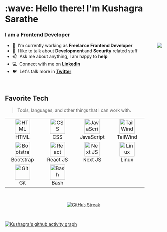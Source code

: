 <h1 align="left" id="kushagrasarathe-title">:wave: Hello there! I'm Kushagra Sarathe</h1>
<h3 align="left">I am a Frontend Developer</h3>

<!-- <a href="#kushagrasarathe-title">
  <img src="https://github-readme-stats.vercel.app/api?username=kushagrasarathe&show_icons=true&theme=react&count_private=true&include_all_commits=true" alt="Kushagra Sarathe" align="right" /> 
</a> -->
<img align="right"
   src="https://github-readme-stats.vercel.app/api?username=kushagrasarathe&show_icons=true&theme=tokyonight" 
/>



- :office: &nbsp;I'm currently working as **Freelance Frontend Developer**
- :speech_balloon: &nbsp;I like to talk about **Development** and **Security** related stuff
- :mailbox: &nbsp;Ask me about anything, I am happy to **help**
- :computer: &nbsp;Connect with me on **[LinkedIn]**
- :bird: &nbsp;Let's talk more in **[Twitter]**


<br>

<h2 align="left" id="kushagrasarathe-tech">Favorite Tech</h2>

> Tools, languages, and other things that I can work with.

  <table align="center">
      <tr>
        <td align="center" width="96">
          <a href="#kushagrasarathe-tech">
            <img
              src="https://e7.pngegg.com/pngimages/913/851/png-clipart-responsive-web-design-html-world-wide-web-consortium-world-wide-web-angle-text.png"
              width="48"
              height="48"
              alt="HTML"
            />
          </a>
          <br />HTML
        </td>
        <td align="center" width="96">
          <a href="#kushagrasarathe-tech">
            <img
              src="https://upload.wikimedia.org/wikipedia/commons/thumb/6/62/CSS3_logo.svg/800px-CSS3_logo.svg.png"
              width="48"
              height="48"
              alt="CSS"
            />
          </a>
          <br />CSS
        </td>
        <td align="center" width="96">
          <a href="#kushagrasarathe-tech">
            <img
              src="https://upload.wikimedia.org/wikipedia/commons/thumb/9/99/Unofficial_JavaScript_logo_2.svg/1024px-Unofficial_JavaScript_logo_2.svg.png"
              width="48"
              height="48"
              alt="JavaScript"
            />
          </a>
          <br />JavaScript
        </td>
        <td align="center" width="96">
          <a href="#kushagrasarathe-tech">
            <img
              src="https://upload.wikimedia.org/wikipedia/commons/thumb/d/d5/Tailwind_CSS_Logo.svg/2048px-Tailwind_CSS_Logo.svg.png"
              width="48"
              height="48"
              alt="TailWind"
            />
          </a>
          <br />TailWind
        </td>
      </tr>
      <tr>
        <td align="center" width="96">
          <a href="#kushagrasarathe-tech">
            <img
              src="https://cdn.worldvectorlogo.com/logos/bootstrap-4.svg"
              width="48"
              height="48"
              alt="Bootstrap"
            />
          </a>
          <br />Bootstrap
        </td>
        <td align="center" width="96">
          <a href="#kushagrasarathe-tech">
            <img
              src="https://brandlogos.net/wp-content/uploads/2020/09/react-logo.png"
              width="48"
              height="48"
              alt="React"
            />
          </a>
          <br />React JS
        </td>
        <td align="center" width="96">
          <a href="#kushagrasarathe-tech">
            <img
              src="https://raw.githubusercontent.com/samfromaway/samfromaway/master/.github/images/nextjs.png"
              width="48"
              height="48"
              alt="Next JS"
            />
          </a>
          <br />Next JS
        </td>
       <!--
       <td align="center" width="96">
          <a href="#kushagrasarathe-tech">
            <img
              src="https://raw.githubusercontent.com/github/explore/80688e429a7d4ef2fca1e82350fe8e3517d3494d/topics/nodejs/nodejs.png"
              width="48"
              height="48"
              alt="Node JS"
            />
          </a>
          <br />Node JS
        </td>
        -->
        <td align="center" width="96">
          <a href="#kushagrasarathe-tech">
            <img         src="https://camo.githubusercontent.com/d7574156c7a1844d3c2907bae0e76254cca759290c08e08a6ef2bd7543c8c0ca/68747470733a2f2f692e6962622e636f2f737331374b47302f63376238313133323437666563643833626439623565643562643366333464352d72656d6f766562672d707265766965772e706e67"
              width="48"
              height="48"
              alt="Linux"
            />
          </a>
          <br />Linux
        </td>
      </tr>
      <tr>
        <td align="center" width="96">
          <a href="#kushagrasarathe-tech">
            <img
              src="https://upload.wikimedia.org/wikipedia/commons/thumb/3/3f/Git_icon.svg/1200px-Git_icon.svg.png"
              width="48"
              height="48"
              alt="Git"
            />
          </a>
          <br />Git
        </td>
        <td align="center" width="96">
          <a href="#kushagrasarathe-tech">
            <img
              src="https://bashlogo.com/img/symbol/png/full_colored_dark.png"
              width="48"
              height="48"
              alt="Bash"
            />
          </a>
          <br />Bash
        </td>
        <!--
        <td align="center" width="96">
          <a href="#kushagrasarathe-tech">
            <img
              src="https://upload.wikimedia.org/wikipedia/commons/3/33/Figma-logo.svg"
              width="45"
              height="45"
              alt="Figma"
            />
          </a>
          <br />Figma
        </td>
        -->
      </tr>
    </table>
    


[linkedin]: https://www.linkedin.com/in/kushagra-sarathe "LinkedIn"
[twitter]: https://twitter.com/kushagrasarathe "Twitter"
[website]: http://kushagrasarathe.me/ "Website"


<!--

[![Kushagra's github activity graph](https://activity-graph.herokuapp.com/graph?username=kushagrasarathe&theme=react-dark)](https://github.com/kushagrasarathe)

<a href="http://www.github.com/kushagrasarathe"><img src="https://activity-graph.herokuapp.com/graph?username=kushagrasarathe&bg_color=1c1917&color=ffffff&line=3382ed&point=ffffff&area_color=1c1917&area=true&hide_border=true&custom_title=Kushagra's%20github%20activity%20graph" alt="Kushagra's github activity graph" /></a>
-->

<br>

<div align="center">

<!--
<img  src="https://github-readme-streak-stats.herokuapp.com/?user=kushagrasarathe&theme=dark&hide_border=true"/>
-->

[![GitHub Streak](https://github-readme-streak-stats.herokuapp.com?user=kushagrasarathe&theme=windows-dark&date_format=M%20j%5B%2C%20Y%5D)](https://git.io/streak-stats)

</div>
<br>

[![Kushagra's github activity graph](https://activity-graph.herokuapp.com/graph?username=kushagrasarathe&theme=react-dark)](https://github.com/kushagrasarathe)





